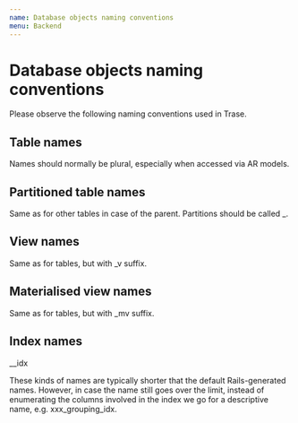 ```yaml
---
name: Database objects naming conventions
menu: Backend
---
```


# Database objects naming conventions

Please observe the following naming conventions used in Trase.

## Table names

Names should normally be plural, especially when accessed via AR models.

## Partitioned table names

Same as for other tables in case of the parent. Partitions should be called <name of parent table>\_<value of partition key>.

## View names

Same as for tables, but with \_v suffix.

## Materialised view names

Same as for tables, but with \_mv suffix.

## Index names

<name of table>\_<underscore separated list of index columns>\_idx

These kinds of names are typically shorter that the default Rails-generated names. However, in case the name still goes over the limit, instead of enumerating the columns involved in the index we go for a descriptive name, e.g. xxx\_grouping\_idx.
